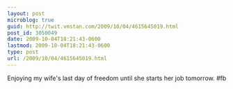 ```yaml
---
layout: post
microblog: true
guid: http://twit.vmstan.com/2009/10/04/4615645019.html
post_id: 3050049
date: 2009-10-04T18:21:43-0600
lastmod: 2009-10-04T18:21:43-0600
type: post
url: /2009/10/04/4615645019.html
---
```

Enjoying my wife's last day of freedom until she starts her job tomorrow. #fb

